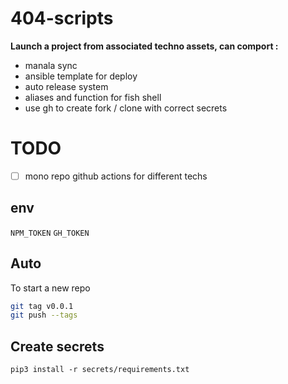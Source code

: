 # 404-scripts

**Launch a project from associated techno assets, can comport :**

- manala sync
- ansible template for deploy
- auto release system
- aliases and function for fish shell
- use gh to create fork / clone with correct secrets

# TODO

- [ ] mono repo github actions for different techs

## env

`NPM_TOKEN`
`GH_TOKEN`

## Auto

To start a new repo

```bash
git tag v0.0.1
git push --tags
```

## Create secrets

`pip3 install -r secrets/requirements.txt`